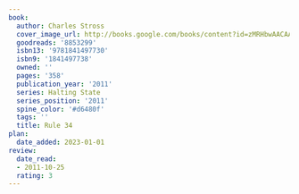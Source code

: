```yaml
---
book:
  author: Charles Stross
  cover_image_url: http://books.google.com/books/content?id=zMRHbwAACAAJ&printsec=frontcover&img=1&zoom=1&source=gbs_api
  goodreads: '8853299'
  isbn13: '9781841497730'
  isbn9: '1841497738'
  owned: ''
  pages: '358'
  publication_year: '2011'
  series: Halting State
  series_position: '2011'
  spine_color: '#d6480f'
  tags: ''
  title: Rule 34
plan:
  date_added: 2023-01-01
review:
  date_read:
  - 2011-10-25
  rating: 3
---
```

